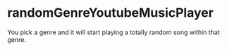 # randomGenreYoutubeMusicPlayer
You pick a genre and it will start playing a totally random song within that genre.
